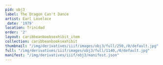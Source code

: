 ```yaml
---
pid: obj3
label: The Dragon Can't Dance
artist: Earl Lovelace
_date: '1979'
location: Trinidad
order: '2'
layout: caribbeanbooksexhibit_item
collection: caribbeanbooksexhibit
thumbnail: "/img/derivatives/iiif/images/obj3/full/250,/0/default.jpg"
full: "/img/derivatives/iiif/images/obj3/full/1140,/0/default.jpg"
manifest: "/img/derivatives/iiif/obj3/manifest.json"
---
```

